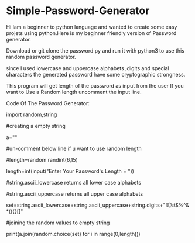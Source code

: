 # Simple-Password-Generator
Hi Iam a beginner to python language and wanted to create some easy projets using python.Here is my beginner friendly version of Password generator.

Download or git clone the password.py and run it with python3 to use this random password generator.

since I used lowercase and uppercase alphabets ,digits and special characters the generated password have some cryptographic strongness.

This program will get length of the password as input from the user If you want to Use a Random length uncomment the input line.

Code Of The Password Generator:

import random,string

#creating a empty string 

a=""

#un-comment below line if u want to use random length

#length=random.randint(6,15)

length=int(input("Enter Your Password's Length = "))

#string.ascii_lowercase returns all lower case alphabets

#string.ascii_uppercase returns all upper case alphabets

set=string.ascii_lowercase+string.ascii_uppercase+string.digits+"!@#$%^&*(){}[]"

#joining the random values to empty string

print(a.join(random.choice(set) for i in range(0,length)))
